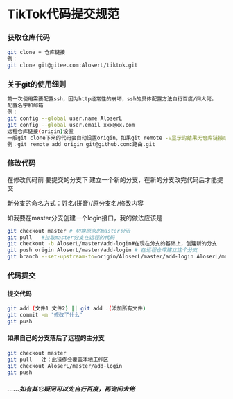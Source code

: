 # TikTok代码提交规范

### 获取仓库代码

```sh
git clone + 仓库链接
例：
git clone git@gitee.com:AloserL/tiktok.git
```

### 关于git的使用细则

```sh
第一次使用需要配置ssh，因为http经常性的崩坏，ssh的具体配置方法自行百度/问大佬。
配置名字和邮箱
例：
git config --global user.name AloserL
git config --global user.email xxx@xx.com
远程仓库链接(origin)设置
一般git clone下来的代码会自动设置origin，如果git remote -v显示的结果无仓库链接或者原为http的链接想修改的则使用如下代码
例：git remote add origin git@github.com:路由.git
```



### 修改代码

在修改代码前 要提交的分支下 建立一个新的分支，在新的分支改完代码后才能提交

新分支的命名方式：姓名(拼音)/原分支名/修改内容

如我要在master分支创建一个login接口，我的做法应该是

```sh
git checkout master # 切换原来的master分治
git pull   #拉取master分支在远程的代码
git checkout -b AloserL/master/add-login#在现在分支的基础上，创建新的分支
git push origin AloserL/master/add-login # 在远程仓库建立这个分支
git branch --set-upstream-to=origin/AloserL/master/add-login AloserL/master/add-login #本地分支远程分支做关联
```

### 代码提交

#### 提交代码

```sh
git add (文件1 文件2) || git add .(添加所有文件)
git commit -m '修改了什么'
git push
```

#### 如果自己的分支落后了远程的主分支

```sh
git checkout master
git pull   注：此操作会覆盖本地工作区
git checkout AloserL/master/add-login 
git push
```





##### ......如有其它疑问可以先自行百度，再询问大佬
